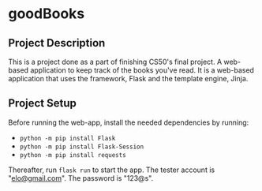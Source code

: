 # goodBooks

## Project Description
This is a project done as a part of finishing CS50's final project.
A web-based application to keep track of the books you've read.
It is a web-based application that uses the framework, Flask and the template engine, Jinja.

## Project Setup
Before running the web-app, install the needed dependencies by running:
- ` python -m pip install Flask `
- ` python -m pip install Flask-Session `
- ` python -m pip install requests `

Thereafter, run `flask run` to start the app. 
The tester account is "elo@gmail.com". The password is "123@s".
